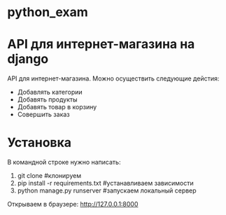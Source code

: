 # python_exam
# API для интернет-магазина на django
API для интернет-магазина. Можно осуществить следующие дейстия:

* Добавлять категории
* Добавять продукты
* Добавять товар в корзину
* Совершить заказ 
# Установка
В командной строке нужно написать:
1. git clone #клонируем
2. pip install -r requirements.txt #устанавливаем зависимости
3. python manage.py runserver #запускаем локальный сервер

Открываем в браузере: http://127.0.0.1:8000 
